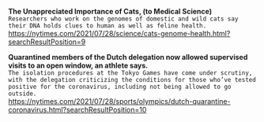 **The Unappreciated Importance of Cats, (to Medical Science)**\
`Researchers who work on the genomes of domestic and wild cats say their DNA holds clues to human as well as feline health.`\
https://nytimes.com/2021/07/28/science/cats-genome-health.html?searchResultPosition=9

**Quarantined members of the Dutch delegation now allowed supervised visits to an open window, an athlete says.**\
`The isolation procedures at the Tokyo Games have come under scrutiny, with the delegation criticizing the conditions for those who’ve tested positive for the coronavirus, including not being allowed to go outside.`\
https://nytimes.com/2021/07/28/sports/olympics/dutch-quarantine-coronavirus.html?searchResultPosition=10

